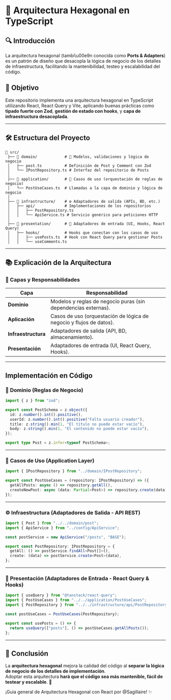 # 📌 Arquitectura Hexagonal en TypeScript

## 🔍 Introducción
La arquitectura hexagonal (tambi\u00e9n conocida como **Ports & Adapters**) es un patrón de diseño que desacopla la lógica de negocio de los detalles de infraestructura, facilitando la mantenibilidad, testeo y escalabilidad del código.

## 🎯 Objetivo
Este repositorio implementa una arquitectura hexagonal en TypeScript utilizando React, React Query y Vite, aplicando buenas prácticas como **tipado fuerte con Zod**, **gestión de estado con hooks**, y **capa de infraestructura desacoplada**.

---

## 🛠️ Estructura del Proyecto

```plaintext
📂 src/
 ├── 📂 domain/            # 📌 Modelos, validaciones y lógica de negocio
 │   ├── post.ts          # Definición de Post y Comment con Zod
 │   └── IPostRepository.ts # Interfaz del repositorio de Posts
 │
 ├── 📂 application/       # 🚀 Casos de uso (orquestación de reglas de negocio)
 │   └── PostUseCases.ts  # Llamadas a la capa de dominio y lógica de negocio
 │
 ├── 📂 infrastructure/    # ⚙️ Adaptadores de salida (APIs, BD, etc.)
 │   ├── api/             # Implementaciones de los repositorios
 │   │   ├── PostRepository.ts
 │   │   └── ApiService.ts # Servicio genérico para peticiones HTTP
 │
 ├── 📂 presentation/      # 🎨 Adaptadores de entrada (UI, Hooks, React Query)
 │   ├── hooks/           # Hooks que conectan con los casos de uso
 │   │   ├── usePosts.ts  # Hook con React Query para gestionar Posts
 │   │   └── useComments.ts
```

---

## 📚 Explicación de la Arquitectura

### 📌 Capas y Responsabilidades

| **Capa**              | **Responsabilidad** |
|----------------------|-----------------------|
| **Dominio**         | Modelos y reglas de negocio puras (sin dependencias externas). |
| **Aplicación**      | Casos de uso (orquestación de lógica de negocio y flujos de datos). |
| **Infraestructura**  | Adaptadores de salida (API, BD, almacenamiento). |
| **Presentación**    | Adaptadores de entrada (UI, React Query, Hooks). |

---

## Implementación en Código

### 📌 **Dominio (Reglas de Negocio)**
```ts
import { z } from "zod";

export const PostSchema = z.object({
  id: z.number().int().positive(),
  userId: z.number().int().positive("Falta usuario creador"),
  title: z.string().min(1, "El título no puede estar vacío"),
  body: z.string().min(1, "El contenido no puede estar vacío"),
});

export type Post = z.infer<typeof PostSchema>;
```

---

### 🚀 **Casos de Uso (Application Layer)**
```ts
import { IPostRepository } from "../domain/IPostRepository";

export const PostUseCases = (repository: IPostRepository) => ({
  getAllPosts: async () => repository.getAll(),
  createNewPost: async (data: Partial<Post>) => repository.create(data),
});
```

---

### ⚙️ **Infraestructura (Adaptadores de Salida - API REST)**
```ts
import { Post } from "../../domain/post";
import { ApiService } from "../config/ApiService";

const postService = new ApiService("/posts", "BASE");

export const PostRepository: IPostRepository = {
  getAll: () => postService.findAll<Post[]>(),
  create: (data) => postService.create<Post>(data),
};
```

---

### 🎨 **Presentación (Adaptadores de Entrada - React Query & Hooks)**
```ts
import { useQuery } from "@tanstack/react-query";
import { PostUseCases } from "../../application/PostUseCases";
import { PostRepository } from "../../infrastructure/api/PostRepository";

const postUseCases = PostUseCases(PostRepository);

export const usePosts = () => {
  return useQuery(["posts"], () => postUseCases.getAllPosts());
};
```

---

## 🚀 **Conclusión**
La **arquitectura hexagonal** mejora la calidad del código al **separar la lógica de negocio de los detalles de implementación**.  
Adoptar esta arquitectura **hará que el código sea más mantenible, fácil de testear y escalable**. 🚀

¡Guia general de Arquitectura Hexagonal con React por @Sagillaire! ✨

